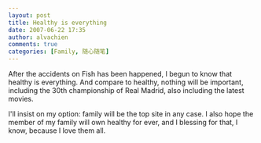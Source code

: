 ```yaml
---
layout: post
title: Healthy is everything
date: 2007-06-22 17:35
author: alvachien
comments: true
categories: [Family, 随心随笔]
---
```


After the accidents on Fish has been happened, I begun to know that healthy is everything. And compare to healthy, nothing will be important, including the 30th championship of Real Madrid, also including the latest movies.

I'll insist on my option: family will be the top site in any case. I also hope the member of my family will own healthy for ever, and I blessing for that, I know, because I love them all.

